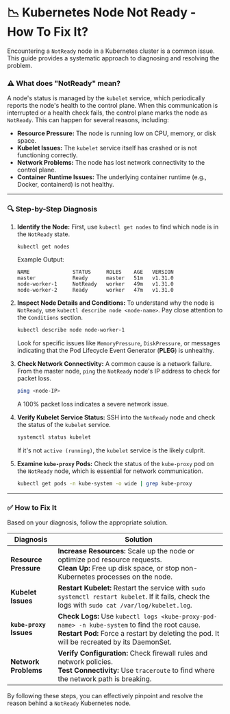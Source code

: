 # 📉 Kubernetes Node Not Ready - How To Fix It?

Encountering a `NotReady` node in a Kubernetes cluster is a common issue. This guide provides a systematic approach to diagnosing and resolving the problem.

### ⚠️ **What does "NotReady" mean?**

A node's status is managed by the `kubelet` service, which periodically reports the node's health to the control plane. When this communication is interrupted or a health check fails, the control plane marks the node as `NotReady`. This can happen for several reasons, including:

-   **Resource Pressure:** The node is running low on CPU, memory, or disk space.
-   **Kubelet Issues:** The `kubelet` service itself has crashed or is not functioning correctly.
-   **Network Problems:** The node has lost network connectivity to the control plane.
-   **Container Runtime Issues:** The underlying container runtime (e.g., Docker, containerd) is not healthy.

---

### 🔍 **Step-by-Step Diagnosis**

1.  **Identify the Node:**
    First, use `kubectl get nodes` to find which node is in the `NotReady` state.

    ```bash
    kubectl get nodes
    ```

    Example Output:
    ```
    NAME              STATUS     ROLES    AGE   VERSION
    master            Ready      master   51m   v1.31.0
    node-worker-1     NotReady   worker   49m   v1.31.0
    node-worker-2     Ready      worker   47m   v1.31.0
    ```

2.  **Inspect Node Details and Conditions:**
    To understand why the node is `NotReady`, use `kubectl describe node <node-name>`. Pay close attention to the `Conditions` section.

    ```bash
    kubectl describe node node-worker-1
    ```

    Look for specific issues like `MemoryPressure`, `DiskPressure`, or messages indicating that the Pod Lifecycle Event Generator (**PLEG**) is unhealthy.

3.  **Check Network Connectivity:**
    A common cause is a network failure. From the master node, `ping` the `NotReady` node's IP address to check for packet loss.

    ```bash
    ping <node-IP>
    ```

    A 100% packet loss indicates a severe network issue.

4.  **Verify Kubelet Service Status:**
    SSH into the `NotReady` node and check the status of the `kubelet` service.

    ```bash
    systemctl status kubelet
    ```

    If it's not `active (running)`, the `kubelet` service is the likely culprit.

5.  **Examine `kube-proxy` Pods:**
    Check the status of the `kube-proxy` pod on the `NotReady` node, which is essential for network communication.

    ```bash
    kubectl get pods -n kube-system -o wide | grep kube-proxy
    ```

---

### ✅ **How to Fix It**

Based on your diagnosis, follow the appropriate solution.

| Diagnosis                               | Solution                                                                                                                                                             |
| --------------------------------------- | -------------------------------------------------------------------------------------------------------------------------------------------------------------------- |
| **Resource Pressure** | **Increase Resources:** Scale up the node or optimize pod resource requests. <br> **Clean Up:** Free up disk space, or stop non-Kubernetes processes on the node.           |
| **Kubelet Issues** | **Restart Kubelet:** Restart the service with `sudo systemctl restart kubelet`. If it fails, check the logs with `sudo cat /var/log/kubelet.log`.                             |
| **`kube-proxy` Issues** | **Check Logs:** Use `kubectl logs <kube-proxy-pod-name> -n kube-system` to find the root cause. <br> **Restart Pod:** Force a restart by deleting the pod. It will be recreated by its DaemonSet. |
| **Network Problems** | **Verify Configuration:** Check firewall rules and network policies. <br> **Test Connectivity:** Use `traceroute` to find where the network path is breaking.                          |

By following these steps, you can effectively pinpoint and resolve the reason behind a `NotReady` Kubernetes node.
